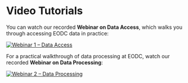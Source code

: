 # Video Tutorials

You can watch our recorded **Webinar on Data Access**, which walks you through accessing EODC data in practice:

[![Webinar 1 – Data Access](https://img.youtube.com/vi/x3jaV1SXgAg/0.jpg)](https://youtu.be/x3jaV1SXgAg?si=73ivZZxRx8mpHls4)

For a practical walkthrough of data processing at EODC, watch our recorded **Webinar on Data Processing**:

[![Webinar 2 – Data Processing](https://img.youtube.com/vi/3lNwKryf-oE/0.jpg)](https://youtu.be/3lNwKryf-oE?si=M_DskdjyB_whPPBM)
